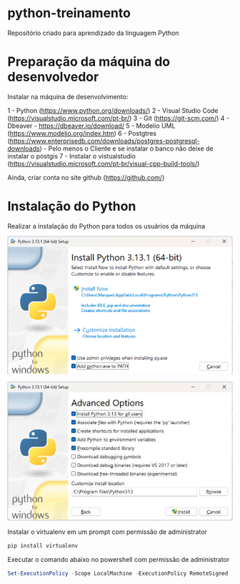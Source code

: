 # python-treinamento

Repositório criado para aprendizado da linguagem Python

# Preparação da máquina do desenvolvedor

Instalar na máquina de desenvolvimento:

1 - Python (https://www.python.org/downloads/)
2 - Visual Studio Code (https://visualstudio.microsoft.com/pt-br/)
3 - Git (https://git-scm.com/)
4 - Dbeaver - https://dbeaver.io/download/
5 - Modelio UML (https://www.modelio.org/index.htm)
6 - Postgtres (https://www.enterprisedb.com/downloads/postgres-postgresql-downloads) - Pelo menos o Cliente e se instalar o banco não deixe de instalar o postgis
7 - Instalar o vistualstudio (https://visualstudio.microsoft.com/pt-br/visual-cpp-build-tools/)

Ainda, criar conta no site github (https://github.com/)

# Instalação do Python

Realizar a instalação do Python para todos os usuários da máquina

![Instalação Python 1](images/python1.png)

![Instalação Python 2](images/python2.png)

Instalar o virtualenv em um prompt com permissão de administrator
```cmd
pip install virtualenv
```

Executar o comando abaixo no powershell com permissão de administrator


```powershell
Set-ExecutionPolicy -Scope LocalMachine -ExecutionPolicy RemoteSigned
```